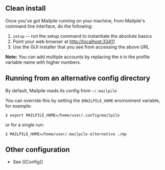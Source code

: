 ## Clean install
Once you've got Mailpile running on your machine, from Mailpile's command line interface, do the following:

1. `setup`  -- run the setup command to instantiate the absolute basics
2. Point your web browser at [http://localhost:33411](http://localhost:33411)
3. Use the GUI installer that you see from accessing the above URL


**Note:** You can add multiple accounts by replacing the `0` in the profile
variable name with higher numbers.

## Running from an alternative config directory
By default, Mailpile reads its config from `~/.mailpile`

You can override this by setting the `$MAILPILE_HOME` environment variable, for example:

    $ export MAILPILE_HOME=/home/user/.config/mailpile

or for a single run:

    $ MAILPILE_HOME=/home/user/.mailpile-alternative ./mp

## Other configuration

* See [[Config]]